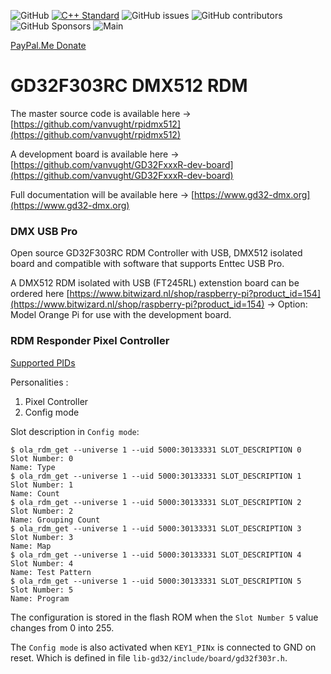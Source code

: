 ![GitHub](https://img.shields.io/github/license/vanvught/GD32F303RC-DMX512-RDM)
[![C++ Standard](https://img.shields.io/badge/C%2B%2B-11-blue.svg)](https://img.shields.io/badge/C%2B%2B-11%-blue.svg)
![GitHub issues](https://img.shields.io/github/issues-raw/vanvught/GD32F303RC-DMX512-RDM)
![GitHub contributors](https://img.shields.io/github/contributors/vanvught/GD32F303RC-DMX512-RDM)
![GitHub Sponsors](https://img.shields.io/github/sponsors/vanvught)
![Main](https://github.com/vanvught/GD32F303RC-DMX512-RDM/actions/workflows/c-cpp.yml/badge.svg?branch=main)

[PayPal.Me Donate](https://paypal.me/AvanVught?locale.x=nl_NL)

# GD32F303RC DMX512 RDM
The master source code is available here -> [https://github.com/vanvught/rpidmx512](https://github.com/vanvught/rpidmx512)

A development board is available here -> [https://github.com/vanvught/GD32FxxxR-dev-board](https://github.com/vanvught/GD32FxxxR-dev-board)

Full documentation will be available here -> [https://www.gd32-dmx.org](https://www.gd32-dmx.org)

### DMX USB Pro
Open source GD32F303RC RDM Controller with USB, DMX512 isolated board and compatible with software that supports Enttec USB Pro.

A DMX512 RDM isolated with USB (FT245RL) extenstion board can be ordered here [https://www.bitwizard.nl/shop/raspberry-pi?product_id=154](https://www.bitwizard.nl/shop/raspberry-pi?product_id=154) -> Option: Model Orange Pi for use with the development board.

### RDM Responder Pixel Controller
[Supported PIDs](https://www.gd32-dmx.org/rdm.html)

Personalities :

1. Pixel Controller
2. Config mode

Slot description in `Config mode`:

	$ ola_rdm_get --universe 1 --uid 5000:30133331 SLOT_DESCRIPTION 0
	Slot Number: 0
	Name: Type
	$ ola_rdm_get --universe 1 --uid 5000:30133331 SLOT_DESCRIPTION 1
	Slot Number: 1
	Name: Count
	$ ola_rdm_get --universe 1 --uid 5000:30133331 SLOT_DESCRIPTION 2
	Slot Number: 2
	Name: Grouping Count
	$ ola_rdm_get --universe 1 --uid 5000:30133331 SLOT_DESCRIPTION 3
	Slot Number: 3
	Name: Map
	$ ola_rdm_get --universe 1 --uid 5000:30133331 SLOT_DESCRIPTION 4
	Slot Number: 4
	Name: Test Pattern
	$ ola_rdm_get --universe 1 --uid 5000:30133331 SLOT_DESCRIPTION 5
	Slot Number: 5
	Name: Program

The configuration is stored in the flash ROM when the `Slot Number 5` value changes from 0 into 255.

The `Config mode` is also activated when `KEY1_PINx` is connected to GND on reset. Which is defined in file `lib-gd32/include/board/gd32f303r.h`. 